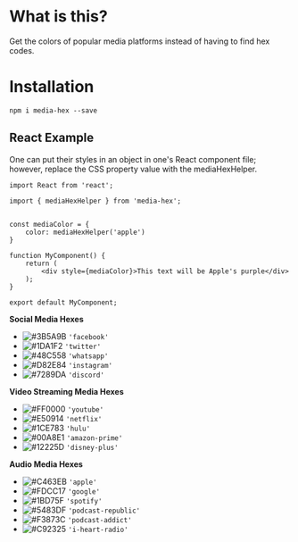 # What is this?

Get the colors of popular media platforms instead of having to find hex codes.

# Installation 

`npm i media-hex --save`

## React Example

One can put their styles in an object in one's React component file; however, replace the CSS property value with the mediaHexHelper.

```
import React from 'react';

import { mediaHexHelper } from 'media-hex';


const mediaColor = {
    color: mediaHexHelper('apple')
}

function MyComponent() {
    return (
        <div style={mediaColor}>This text will be Apple's purple</div>
    );
}

export default MyComponent;

```
**Social Media Hexes**
- ![#3B5A9B](https://placehold.it/15/3B5A9B/000000?text=+) `'facebook'`
- ![#1DA1F2](https://placehold.it/15/1DA1F2/000000?text=+) `'twitter'`
- ![#48C558](https://placehold.it/15/48C558/000000?text=+) `'whatsapp'`
- ![#D82E84](https://placehold.it/15/D82E84/000000?text=+) `'instagram'`
- ![#7289DA](https://placehold.it/15/7289DA/000000?text=+) `'discord'`

**Video Streaming Media Hexes**
- ![#FF0000](https://placehold.it/15/FF0000/000000?text=+) `'youtube'`
- ![#E50914](https://placehold.it/15/E50914/000000?text=+) `'netflix'`
- ![#1CE783](https://placehold.it/15/1CE783/000000?text=+) `'hulu'`
- ![#00A8E1](https://placehold.it/15/00A8E1/000000?text=+) `'amazon-prime'`
- ![#12225D](https://placehold.it/15/12225D/000000?text=+) `'disney-plus'`


**Audio Media Hexes**
- ![#C463EB](https://placehold.it/15/C463EB/000000?text=+) `'apple'`
- ![#FDCC17](https://placehold.it/15/FDCC17/000000?text=+) `'google'`
- ![#1BD75F](https://placehold.it/15/1BD75F/000000?text=+) `'spotify'`
- ![#5483DF](https://placehold.it/15/5483DF/000000?text=+) `'podcast-republic'`
- ![#F3873C](https://placehold.it/15/F3873C/000000?text=+) `'podcast-addict'`
- ![#C92325](https://placehold.it/15/C92325/000000?text=+) `'i-heart-radio'`




